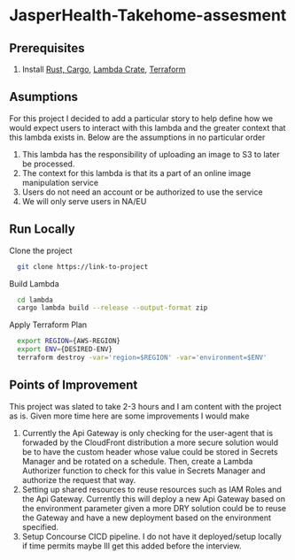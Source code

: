 
#  JasperHealth-Takehome-assesment

## Prerequisites

  1. Install [Rust, Cargo](https://www.rust-lang.org/tools/install), [Lambda Crate](https://www.cargo-lambda.info/guide/installation.html), [Terraform](https://developer.hashicorp.com/terraform/tutorials/aws-get-started/install-cli)

## Asumptions
For this project I decided to add a particular story to help define how we would expect users to interact with this lambda and the greater context that this lambda exists in. Below are the assumptions in no particular order
1. This lambda has the responsibility of uploading an image to S3 to later be processed.
2. The context for this lambda is that its a part of an online image manipulation service
3. Users do not need an account or be authorized to use the service
4. We will only serve users in NA/EU

## Run Locally

Clone the project

```bash
  git clone https://link-to-project
```

Build Lambda

```bash
  cd lambda
  cargo lambda build --release --output-format zip
```

Apply Terraform Plan

```bash
  export REGION={AWS-REGION}
  export ENV={DESIRED-ENV}
  terraform destroy -var='region=$REGION' -var='environment=$ENV'
```



## Points of Improvement

This project was slated to take 2-3 hours and I am content with the project as is. Given more time here are some improvements I would make  
1. Currently the Api Gateway is only checking for the user-agent that is forwaded by the CloudFront distribution a more secure solution would be to have the custom header whose value could be stored in Secrets Manager and  be rotated on a schedule. Then, create a Lambda Authorizer function to check for this value in Secrets Manager and authorize the request that way.
2. Setting up shared resources to reuse resources such as IAM Roles and the Api Gateway. Currently this will deploy a new Api Gateway based on the environment parameter given a more DRY solution could be to reuse the Gateway and have a new deployment based on the environment specified.
3. Setup Concourse CICD pipeline. I do not have it deployed/setup locally if time permits maybe Ill get this added before the interview.


